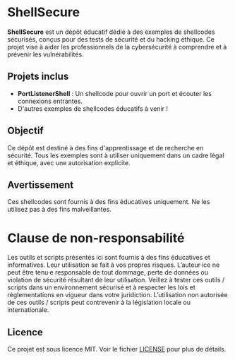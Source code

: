 # ShellSecure

**ShellSecure** est un dépôt éducatif dédié à des exemples de shellcodes sécurisés, conçus pour des tests de sécurité et du hacking éthique. Ce projet vise à aider les professionnels de la cybersécurité à comprendre et à prévenir les vulnérabilités.

## Projets inclus
- **PortListenerShell** : Un shellcode pour ouvrir un port et écouter les connexions entrantes.
- D'autres exemples de shellcodes éducatifs à venir !

## Objectif
Ce dépôt est destiné à des fins d'apprentissage et de recherche en sécurité. Tous les exemples sont à utiliser uniquement dans un cadre légal et éthique, avec une autorisation explicite.

## Avertissement
Ces shellcodes sont fournis à des fins éducatives uniquement. Ne les utilisez pas à des fins malveillantes.

# Clause de non-responsabilité
Les outils et scripts présentés ici sont fournis à des fins éducatives et informatives. Leur utilisation se fait à vos propres risques. L’auteur·ice ne peut être tenu·e responsable de tout dommage, perte de données ou violation de sécurité résultant de leur utilisation. Veillez à tester ces outils / scripts dans un environnement sécurisé et à respecter les lois et réglementations en vigueur dans votre juridiction. L’utilisation non autorisée de ces outils / scripts peut contrevenir à la législation locale ou internationale.


## Licence
Ce projet est sous licence MIT. Voir le fichier [LICENSE](https://github.com/PotiteBulle/ShellSecure/blob/main/LICENSE) pour plus de détails.
